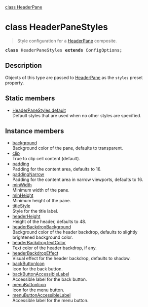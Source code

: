 [class HeaderPane](HeaderPane.md)

# class HeaderPaneStyles

> Style configuration for a [HeaderPane](HeaderPane.md) composite.

<pre class="docgen_signature"><b>class</b> HeaderPaneStyles <b>extends</b> ConfigOptions;</pre>

## Description

Objects of this type are passed to [HeaderPane](HeaderPane.md) as the `styles` preset property.

## Static members

- [<!--{ref:property}-->HeaderPaneStyles.default](HeaderPaneStyles_default.md) <!--{refchip:static}-->\
    Default styles that are used when no other styles are specified.

## Instance members

- [<!--{ref:property}-->background](HeaderPaneStyles_background.md) \
    Background color of the pane, defaults to transparent.
- [<!--{ref:property}-->clip](HeaderPaneStyles_clip.md) \
    True to clip cell content (default).
- [<!--{ref:property}-->padding](HeaderPaneStyles_padding.md) \
    Padding for the content area, defaults to 16.
- [<!--{ref:property}-->paddingNarrow](HeaderPaneStyles_paddingNarrow.md) \
    Padding for the content area in narrow viewports, defaults to 16.
- [<!--{ref:property}-->minWidth](HeaderPaneStyles_minWidth.md) \
    Minimum width of the pane.
- [<!--{ref:property}-->minHeight](HeaderPaneStyles_minHeight.md) \
    Minimum height of the pane.
- [<!--{ref:property}-->titleStyle](HeaderPaneStyles_titleStyle.md) \
    Style for the title label.
- [<!--{ref:property}-->headerHeight](HeaderPaneStyles_headerHeight.md) \
    Height of the header, defaults to 48.
- [<!--{ref:property}-->headerBackdropBackground](HeaderPaneStyles_headerBackdropBackground.md) \
    Background color of the header backdrop, defaults to slightly brightened background color.
- [<!--{ref:property}-->headerBackdropTextColor](HeaderPaneStyles_headerBackdropTextColor.md) \
    Text color of the header backdrop, if any.
- [<!--{ref:property}-->headerBackdropEffect](HeaderPaneStyles_headerBackdropEffect.md) \
    Visual effect for the header backdrop, defaults to shadow.
- [<!--{ref:property}-->backButtonIcon](HeaderPaneStyles_backButtonIcon.md) \
    Icon for the back button.
- [<!--{ref:property}-->backButtonAccessibleLabel](HeaderPaneStyles_backButtonAccessibleLabel.md) \
    Accessible label for the back button.
- [<!--{ref:property}-->menuButtonIcon](HeaderPaneStyles_menuButtonIcon.md) \
    Icon for the menu button.
- [<!--{ref:property}-->menuButtonAccessibleLabel](HeaderPaneStyles_menuButtonAccessibleLabel.md) \
    Accessible label for the menu button.